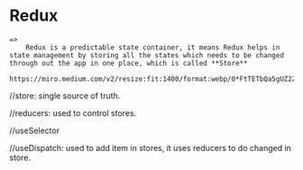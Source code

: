 # Redux

    =>
        Redux is a predictable state container, it means Redux helps in state management by storing all the states which needs to be changed through out the app in one place, which is called **Store**

    https://miro.medium.com/v2/resize:fit:1400/format:webp/0*FtTETbQa5gUZ2ZBC.png

//store: single source of truth.

//reducers: used to control stores.

//useSelector

//useDispatch: used to add item in stores, it uses reducers to do changed in store.
